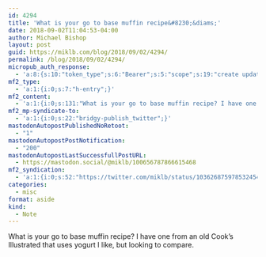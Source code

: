 ```yaml
---
id: 4294
title: 'What is your go to base muffin recipe&#8230;&diams;'
date: 2018-09-02T11:04:53-04:00
author: Michael Bishop
layout: post
guid: https://miklb.com/blog/2018/09/02/4294/
permalink: /blog/2018/09/02/4294/
micropub_auth_response:
  - 'a:8:{s:10:"token_type";s:6:"Bearer";s:5:"scope";s:19:"create update media";s:2:"me";s:18:"https://miklb.com/";s:9:"issued_by";s:45:"https://miklb.com/wp-json/indieauth/1.0/token";s:9:"client_id";s:21:"https://quill.p3k.io/";s:9:"issued_at";i:1535229673;s:4:"user";i:1;s:13:"last_accessed";i:1535900693;}'
mf2_type:
  - 'a:1:{i:0;s:7:"h-entry";}'
mf2_content:
  - 'a:1:{i:0;s:131:"What is your go to base muffin recipe? I have one from an old Cook’s Illustrated that uses yogurt I like, but looking to compare.";}'
mf2_mp-syndicate-to:
  - 'a:1:{i:0;s:22:"bridgy-publish_twitter";}'
mastodonAutopostPublishedNoRetoot:
  - "1"
mastodonAutopostPostNotification:
  - "200"
mastodonAutopostLastSuccessfullPostURL:
  - https://mastodon.social/@miklb/100656787866615468
mf2_syndication:
  - 'a:1:{i:0;s:52:"https://twitter.com/miklb/status/1036268759785324544";}'
categories:
  - misc
format: aside
kind:
  - Note
---
```

What is your go to base muffin recipe? I have one from an old Cook’s Illustrated that uses yogurt I like, but looking to compare.
